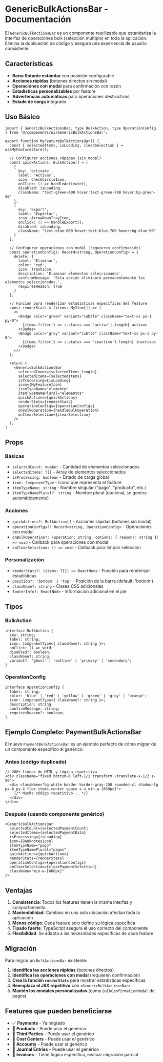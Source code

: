 # GenericBulkActionsBar - Documentación

El `GenericBulkActionsBar` es un componente reutilizable que estandariza la interfaz de operaciones bulk (selección múltiple) en toda la aplicación. Elimina la duplicación de código y asegura una experiencia de usuario consistente.

## Características

- **Barra flotante estándar** con posición configurable
- **Acciones rápidas** (botones directos sin modal)
- **Operaciones con modal** para confirmación con razón
- **Estadísticas personalizables** por feature
- **Advertencias automáticas** para operaciones destructivas
- **Estado de carga** integrado

## Uso Básico

```tsx
import { GenericBulkActionsBar, type BulkAction, type OperationConfig } from '@/components/ui/GenericBulkActionsBar';

export function MyFeatureBulkActionsBar() {
  const { selectedItems, isLoading, clearSelection } = useMyFeatureStore();

  // Configurar acciones rápidas (sin modal)
  const quickActions: BulkAction[] = [
    {
      key: 'activate',
      label: 'Activar',
      icon: CheckCircleIcon,
      onClick: () => handleActivate(),
      disabled: isLoading,
      className: "text-green-600 hover:text-green-700 hover:bg-green-50"
    },
    {
      key: 'export',
      label: 'Exportar',
      icon: ArrowDownTrayIcon,
      onClick: () => handleExport(),
      disabled: isLoading,
      className: "text-blue-600 hover:text-blue-700 hover:bg-blue-50"
    }
  ];

  // Configurar operaciones con modal (requieren confirmación)
  const operationConfigs: Record<string, OperationConfig> = {
    delete: {
      label: 'Eliminar',
      color: 'red',
      icon: TrashIcon,
      description: 'Eliminar elementos seleccionados',
      confirmMessage: 'Esta acción eliminará permanentemente los elementos seleccionados.',
      requiresReason: true
    }
  };

  // Función para renderizar estadísticas específicas del feature
  const renderStats = (items: MyItem[]) => (
    <>
      <Badge color="green" variant="subtle" className="text-xs px-1 py-0">
        {items.filter(i => i.status === 'active').length} activos
      </Badge>
      <Badge color="gray" variant="subtle" className="text-xs px-1 py-0">
        {items.filter(i => i.status === 'inactive').length} inactivos
      </Badge>
    </>
  );

  return (
    <GenericBulkActionsBar
      selectedCount={selectedItems.length}
      selectedItems={selectedItems}
      isProcessing={isLoading}
      icon={MyFeatureIcon}
      itemTypeName="elemento"
      itemTypeNamePlural="elementos"
      quickActions={quickActions}
      renderStats={renderStats}
      operationConfigs={operationConfigs}
      onBulkOperation={handleBulkOperation}
      onClearSelection={clearSelection}
    />
  );
}
```

## Props

### Básicas
- `selectedCount: number` - Cantidad de elementos seleccionados
- `selectedItems: T[]` - Array de elementos seleccionados
- `isProcessing: boolean` - Estado de carga global
- `icon: ComponentType` - Icono que representa el feature
- `itemTypeName: string` - Nombre singular ("pago", "producto", etc.)
- `itemTypeNamePlural?: string` - Nombre plural (opcional, se genera automáticamente)

### Acciones
- `quickActions?: BulkAction[]` - Acciones rápidas (botones sin modal)
- `operationConfigs?: Record<string, OperationConfig>` - Operaciones con modal
- `onBulkOperation?: (operation: string, options: { reason?: string }) => void` - Callback para operaciones con modal
- `onClearSelection: () => void` - Callback para limpiar selección

### Personalización
- `renderStats?: (items: T[]) => ReactNode` - Función para renderizar estadísticas
- `position?: 'bottom' | 'top'` - Posición de la barra (default: 'bottom')
- `className?: string` - Clases CSS adicionales
- `footerInfo?: ReactNode` - Información adicional en el pie

## Tipos

### BulkAction
```tsx
interface BulkAction {
  key: string;
  label: string;
  icon: ComponentType<{ className?: string }>;
  onClick: () => void;
  disabled?: boolean;
  className?: string;
  variant?: 'ghost' | 'outline' | 'primary' | 'secondary';
}
```

### OperationConfig
```tsx
interface OperationConfig {
  label: string;
  color: 'blue' | 'red' | 'yellow' | 'green' | 'gray' | 'orange';
  icon: ComponentType<{ className?: string }>;
  description: string;
  confirmMessage: string;
  requiresReason?: boolean;
}
```

## Ejemplo Completo: PaymentBulkActionsBar

El nuevo `PaymentBulkActionsBar` es un ejemplo perfecto de cómo migrar de un componente específico al genérico:

### Antes (código duplicado)
```tsx
// 200+ líneas de HTML y lógica repetitiva
<div className="fixed bottom-6 left-1/2 transform -translate-x-1/2 z-50">
  <div className="bg-white border border-gray-200 rounded-xl shadow-lg px-6 py-4 flex items-center space-x-4 min-w-[600px]">
    {/* Mucho código repetitivo... */}
  </div>
</div>
```

### Después (usando componente genérico)
```tsx
<GenericBulkActionsBar
  selectedCount={selectedPaymentCount}
  selectedItems={selectedPaymentData}
  isProcessing={isLoading}
  icon={BanknotesIcon}
  itemTypeName="pago"
  itemTypeNamePlural="pagos"
  quickActions={quickActions}
  renderStats={renderStats}
  operationConfigs={operationConfigs}
  onClearSelection={clearPaymentSelection}
  className="min-w-[600px]"
/>
```

## Ventajas

1. **Consistencia**: Todos los features tienen la misma interfaz y comportamiento
2. **Mantenibilidad**: Cambios en una sola ubicación afectan toda la aplicación
3. **Menos código**: Cada feature solo define su lógica específica
4. **Tipado fuerte**: TypeScript asegura el uso correcto del componente
5. **Flexibilidad**: Se adapta a las necesidades específicas de cada feature

## Migración

Para migrar un `BulkActionsBar` existente:

1. **Identifica las acciones rápidas** (botones directos)
2. **Identifica las operaciones con modal** (requieren confirmación)
3. **Crea la función `renderStats`** para mostrar estadísticas específicas
4. **Reemplaza el JSX repetitivo** con `<GenericBulkActionsBar>`
5. **Mantén los modales personalizados** (como `BulkConfirmationModal` de pagos)

## Features que pueden beneficiarse

- ✅ **Payments** - Ya migrado
- 🔄 **Products** - Puede usar el genérico
- 🔄 **Third Parties** - Puede usar el genérico  
- 🔄 **Cost Centers** - Puede usar el genérico
- 🔄 **Accounts** - Puede usar el genérico
- 🔄 **Journal Entries** - Puede usar el genérico
- 🔄 **Invoices** - Tiene lógica específica, evaluar migración parcial
